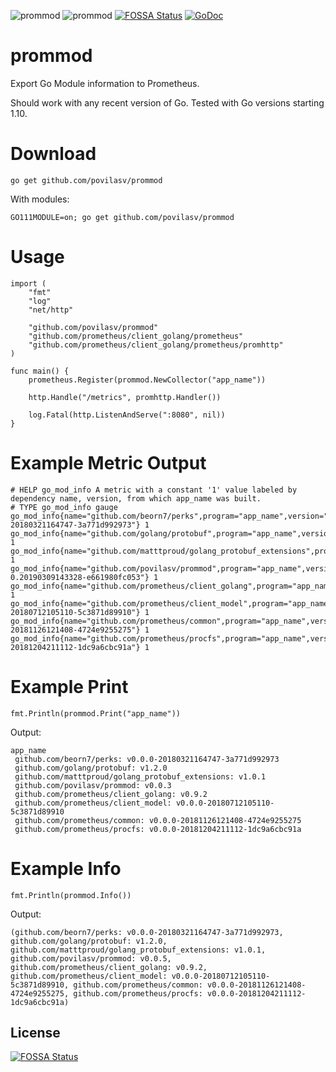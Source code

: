 ![prommod](https://api.travis-ci.com/povilasv/prommod.svg?branch=master)
![prommod](https://goreportcard.com/badge/github.com/povilasv/prommod)
[![FOSSA Status](https://app.fossa.io/api/projects/git%2Bgithub.com%2Fpovilasv%2Fprommod.svg?type=shield)](https://app.fossa.io/projects/git%2Bgithub.com%2Fpovilasv%2Fprommod?ref=badge_shield)
[![GoDoc](https://godoc.org/github.com/povilasv/prommod?status.svg)](https://godoc.org/github.com/povilasv/prommod)

# prommod

Export Go Module information to Prometheus.

Should work with any recent version of Go. Tested with Go versions starting 1.10.

# Download

```
go get github.com/povilasv/prommod
```

With modules:

```
GO111MODULE=on; go get github.com/povilasv/prommod
```

# Usage

```
import (
	"fmt"
	"log"
	"net/http"

	"github.com/povilasv/prommod"
	"github.com/prometheus/client_golang/prometheus"
	"github.com/prometheus/client_golang/prometheus/promhttp"
)

func main() {
	prometheus.Register(prommod.NewCollector("app_name"))

	http.Handle("/metrics", promhttp.Handler())

	log.Fatal(http.ListenAndServe(":8080", nil))
}

```

# Example Metric Output

```
# HELP go_mod_info A metric with a constant '1' value labeled by dependency name, version, from which app_name was built.
# TYPE go_mod_info gauge
go_mod_info{name="github.com/beorn7/perks",program="app_name",version="v0.0.0-20180321164747-3a771d992973"} 1
go_mod_info{name="github.com/golang/protobuf",program="app_name",version="v1.2.0"} 1
go_mod_info{name="github.com/matttproud/golang_protobuf_extensions",program="app_name",version="v1.0.1"} 1
go_mod_info{name="github.com/povilasv/prommod",program="app_name",version="v0.0.11-0.20190309143328-e661980fc053"} 1
go_mod_info{name="github.com/prometheus/client_golang",program="app_name",version="v0.9.2"} 1
go_mod_info{name="github.com/prometheus/client_model",program="app_name",version="v0.0.0-20180712105110-5c3871d89910"} 1
go_mod_info{name="github.com/prometheus/common",program="app_name",version="v0.0.0-20181126121408-4724e9255275"} 1
go_mod_info{name="github.com/prometheus/procfs",program="app_name",version="v0.0.0-20181204211112-1dc9a6cbc91a"} 1
```

# Example Print

```
fmt.Println(prommod.Print("app_name"))
```

Output:

```
app_name
 github.com/beorn7/perks: v0.0.0-20180321164747-3a771d992973
 github.com/golang/protobuf: v1.2.0
 github.com/matttproud/golang_protobuf_extensions: v1.0.1
 github.com/povilasv/prommod: v0.0.3
 github.com/prometheus/client_golang: v0.9.2
 github.com/prometheus/client_model: v0.0.0-20180712105110-5c3871d89910
 github.com/prometheus/common: v0.0.0-20181126121408-4724e9255275
 github.com/prometheus/procfs: v0.0.0-20181204211112-1dc9a6cbc91a
```

# Example Info

```
fmt.Println(prommod.Info())
```

Output:

```
(github.com/beorn7/perks: v0.0.0-20180321164747-3a771d992973, github.com/golang/protobuf: v1.2.0, github.com/matttproud/golang_protobuf_extensions: v1.0.1, github.com/povilasv/prommod: v0.0.5, github.com/prometheus/client_golang: v0.9.2, github.com/prometheus/client_model: v0.0.0-20180712105110-5c3871d89910, github.com/prometheus/common: v0.0.0-20181126121408-4724e9255275, github.com/prometheus/procfs: v0.0.0-20181204211112-1dc9a6cbc91a)
```


## License
[![FOSSA Status](https://app.fossa.io/api/projects/git%2Bgithub.com%2Fpovilasv%2Fprommod.svg?type=large)](https://app.fossa.io/projects/git%2Bgithub.com%2Fpovilasv%2Fprommod?ref=badge_large)
